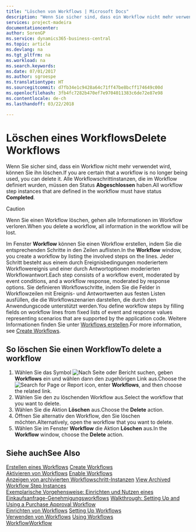 ```yaml
---
title: "Löschen von Workflows | Microsoft Docs"
description: "Wenn Sie sicher sind, dass ein Workflow nicht mehr verwendet wird, können Sie ihn löschen. Alle Workflowschrittinstanzen, die im Workflow definiert wurden, müssen den Status **Abgeschlossen** haben."
services: project-madeira
documentationcenter: 
author: SorenGP
ms.service: dynamics365-business-central
ms.topic: article
ms.devlang: na
ms.tgt_pltfrm: na
ms.workload: na
ms.search.keywords: 
ms.date: 07/01/2017
ms.author: sgroespe
ms.translationtype: HT
ms.sourcegitcommit: d7fb34e1c9428a64c71ff47be8bcff174649c00d
ms.openlocfilehash: 3fb4fc7282b470ef7e9704011383c6de72e87e98
ms.contentlocale: de-ch
ms.lasthandoff: 03/22/2018

---
```

# <a name="delete-workflows"></a><span data-ttu-id="64e4d-104">Löschen eines Workflows</span><span class="sxs-lookup"><span data-stu-id="64e4d-104">Delete Workflows</span></span>
<span data-ttu-id="64e4d-105">Wenn Sie sicher sind, dass ein Workflow nicht mehr verwendet wird, können Sie ihn löschen.</span><span class="sxs-lookup"><span data-stu-id="64e4d-105">If you are certain that a workflow is no longer being used, you can delete it.</span></span> <span data-ttu-id="64e4d-106">Alle Workflowschrittinstanzen, die im Workflow definiert wurden, müssen den Status **Abgeschlossen** haben.</span><span class="sxs-lookup"><span data-stu-id="64e4d-106">All workflow step instances that are defined in the workflow must have status **Completed**.</span></span>  

> [!CAUTION]  
>  <span data-ttu-id="64e4d-107">Wenn Sie einen Workflow löschen, gehen alle Informationen im Workflow verloren.</span><span class="sxs-lookup"><span data-stu-id="64e4d-107">When you delete a workflow, all information in the workflow will be lost.</span></span>  

 <span data-ttu-id="64e4d-108">Im Fenster **Workflow** können Sie einen Workflow erstellen, indem Sie die entsprechenden Schritte in den Zeilen auflisten.</span><span class="sxs-lookup"><span data-stu-id="64e4d-108">In the **Workflow** window, you create a workflow by listing the involved steps on the lines.</span></span> <span data-ttu-id="64e4d-109">Jeder Schritt besteht aus einem durch Ereignisbedingungen moderiertem Workflowereignis und einer durch Antwortoptionen moderierten Workflowantwort.</span><span class="sxs-lookup"><span data-stu-id="64e4d-109">Each step consists of a workflow event, moderated by event conditions, and a workflow response, moderated by response options.</span></span> <span data-ttu-id="64e4d-110">Sie definieren Workflowschritte, indem Sie die Felder in Workflowzeilen mit Ereignis- und Antwortwerten aus festen Listen ausfüllen, die die Workflowszenarien darstellen, die durch den Anwendungscode unterstützt werden.</span><span class="sxs-lookup"><span data-stu-id="64e4d-110">You define workflow steps by filling fields on workflow lines from fixed lists of event and response values representing scenarios that are supported by the application code.</span></span> <span data-ttu-id="64e4d-111">Weitere Informationen finden Sie unter [Workflows erstellen](across-how-to-create-workflows.md).</span><span class="sxs-lookup"><span data-stu-id="64e4d-111">For more information, see [Create Workflows](across-how-to-create-workflows.md).</span></span>  

## <a name="to-delete-a-workflow"></a><span data-ttu-id="64e4d-112">So löschen Sie einen Workflow</span><span class="sxs-lookup"><span data-stu-id="64e4d-112">To delete a workflow</span></span>  
1.  <span data-ttu-id="64e4d-113">Wählen Sie das Symbol ![Nach Seite oder Bericht suchen](media/ui-search/search_small.png "Symbol Nach Seite oder Bericht suchen"), geben **Workflows** ein und wählen dann den zugehörigen Link aus.</span><span class="sxs-lookup"><span data-stu-id="64e4d-113">Choose the ![Search for Page or Report](media/ui-search/search_small.png "Search for Page or Report icon") icon, enter **Workflows**, and then choose the related link.</span></span>  
2.  <span data-ttu-id="64e4d-114">Wählen Sie den zu löschenden Workflow aus.</span><span class="sxs-lookup"><span data-stu-id="64e4d-114">Select the workflow that you want to delete.</span></span>  
3.  <span data-ttu-id="64e4d-115">Wählen Sie die Aktion **Löschen** aus.</span><span class="sxs-lookup"><span data-stu-id="64e4d-115">Choose the **Delete** action.</span></span>  
4.  <span data-ttu-id="64e4d-116">Öffnen Sie alternativ den Workflow, den Sie löschen möchten.</span><span class="sxs-lookup"><span data-stu-id="64e4d-116">Alternatively, open the workflow that you want to delete.</span></span>  
5.  <span data-ttu-id="64e4d-117">Wählen Sie im Fenster **Workflow** die Aktion **Löschen** aus.</span><span class="sxs-lookup"><span data-stu-id="64e4d-117">In the **Workflow** window, choose the **Delete** action.</span></span>  

## <a name="see-also"></a><span data-ttu-id="64e4d-118">Siehe auch</span><span class="sxs-lookup"><span data-stu-id="64e4d-118">See Also</span></span>  
 <span data-ttu-id="64e4d-119">[Erstellen eines Workflows](across-how-to-create-workflows.md) </span><span class="sxs-lookup"><span data-stu-id="64e4d-119">[Create Workflows](across-how-to-create-workflows.md) </span></span>  
 <span data-ttu-id="64e4d-120">[Aktivieren von Workflows](across-how-to-enable-workflows.md) </span><span class="sxs-lookup"><span data-stu-id="64e4d-120">[Enable Workflows](across-how-to-enable-workflows.md) </span></span>  
 <span data-ttu-id="64e4d-121">[Anzeigen von archivierten Workflowschritt-Instanzen](across-how-to-view-archived-workflow-step-instances.md) </span><span class="sxs-lookup"><span data-stu-id="64e4d-121">[View Archived Workflow Step Instances](across-how-to-view-archived-workflow-step-instances.md) </span></span>  
 <span data-ttu-id="64e4d-122">[Exemplarische Vorgehensweise: Einrichten und Nutzen eines Einkaufsanfrage-Genehmigungsworkflows](walkthrough-setting-up-and-using-a-purchase-approval-workflow.md) </span><span class="sxs-lookup"><span data-stu-id="64e4d-122">[Walkthrough: Setting Up and Using a Purchase Approval Workflow](walkthrough-setting-up-and-using-a-purchase-approval-workflow.md) </span></span>  
 <span data-ttu-id="64e4d-123">[Einrichten von Workflows](across-set-up-workflows.md) </span><span class="sxs-lookup"><span data-stu-id="64e4d-123">[Setting Up Workflows](across-set-up-workflows.md) </span></span>  
 <span data-ttu-id="64e4d-124">[Verwenden von Workflows](across-use-workflows.md) </span><span class="sxs-lookup"><span data-stu-id="64e4d-124">[Using Workflows](across-use-workflows.md) </span></span>  
 [<span data-ttu-id="64e4d-125">Workflow</span><span class="sxs-lookup"><span data-stu-id="64e4d-125">Workflow</span></span>](across-workflow.md)   

